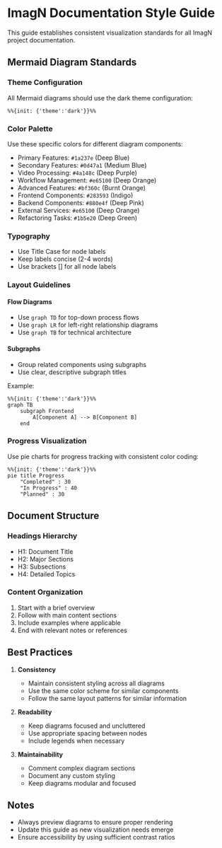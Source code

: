 # ImagN Documentation Style Guide

This guide establishes consistent visualization standards for all ImagN project documentation.

## Mermaid Diagram Standards

### Theme Configuration

All Mermaid diagrams should use the dark theme configuration:

```mermaid
%%{init: {'theme':'dark'}}%%
```

### Color Palette

Use these specific colors for different diagram components:

- Primary Features: `#1a237e` (Deep Blue)
- Secondary Features: `#0d47a1` (Medium Blue)
- Video Processing: `#4a148c` (Deep Purple)
- Workflow Management: `#e65100` (Deep Orange)
- Advanced Features: `#bf360c` (Burnt Orange)
- Frontend Components: `#283593` (Indigo)
- Backend Components: `#880e4f` (Deep Pink)
- External Services: `#e65100` (Deep Orange)
- Refactoring Tasks: `#1b5e20` (Deep Green)

### Typography

- Use Title Case for node labels
- Keep labels concise (2-4 words)
- Use brackets [] for all node labels

### Layout Guidelines

#### Flow Diagrams
- Use `graph TD` for top-down process flows
- Use `graph LR` for left-right relationship diagrams
- Use `graph TB` for technical architecture

#### Subgraphs
- Group related components using subgraphs
- Use clear, descriptive subgraph titles

Example:
```mermaid
%%{init: {'theme':'dark'}}%%
graph TB
    subgraph Frontend
        A[Component A] --> B[Component B]
    end
```

### Progress Visualization

Use pie charts for progress tracking with consistent color coding:

```mermaid
%%{init: {'theme':'dark'}}%%
pie title Progress
    "Completed" : 30
    "In Progress" : 40
    "Planned" : 30
```

## Document Structure

### Headings Hierarchy
- H1: Document Title
- H2: Major Sections
- H3: Subsections
- H4: Detailed Topics

### Content Organization
1. Start with a brief overview
2. Follow with main content sections
3. Include examples where applicable
4. End with relevant notes or references

## Best Practices

1. **Consistency**
   - Maintain consistent styling across all diagrams
   - Use the same color scheme for similar components
   - Follow the same layout patterns for similar information

2. **Readability**
   - Keep diagrams focused and uncluttered
   - Use appropriate spacing between nodes
   - Include legends when necessary

3. **Maintainability**
   - Comment complex diagram sections
   - Document any custom styling
   - Keep diagrams modular and focused

## Notes
- Always preview diagrams to ensure proper rendering
- Update this guide as new visualization needs emerge
- Ensure accessibility by using sufficient contrast ratios